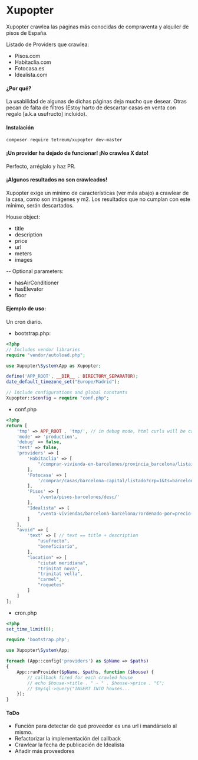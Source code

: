 # Xupopter 
Xupopter crawlea las páginas más conocidas de compraventa y alquiler de pisos de España.

Listado de Providers que crawlea:
- Pisos.com
- Habitaclia.com
- Fotocasa.es
- Idealista.com

#### ¿Por qué?
La usabilidad de algunas de dichas páginas deja mucho que desear.
Otras pecan de falta de filtros (Estoy harto de descartar casas en venta con regalo [a.k.a usufructo] incluído).

#### Instalación

    composer require tetreum/xupopter dev-master


#### ¡Un provider ha dejado de funcionar! ¡No crawlea X dato!
Perfecto, arréglalo y haz PR.

#### ¡Algunos resultados no son crawleados!
Xupopter exige un mínimo de características (ver más abajo) a crawlear de la casa, como son imágenes y m2.
Los resultados que no cumplan con este mínimo, serán descartados.

House object:
- title
- description
- price
- url
- meters
- images

-- Optional parameters:
- hasAirConditioner
- hasElevator
- floor

#### Ejemplo de uso:

Un cron diario.

- bootstrap.php:
```php
<?php
// Includes vendor libraries
require "vendor/autoload.php";

use Xupopter\System\App as Xupopter;

define('APP_ROOT', __DIR__ . DIRECTORY_SEPARATOR);
date_default_timezone_set("Europe/Madrid");

// Include configurations and global constants
Xupopter::$config = require "conf.php";
```

- conf.php
```php
<?php
return [
	'tmp' => APP_ROOT . 'tmp/', // in debug mode, html curls will be cached
	'mode' => 'production',
	'debug' => false,
	'test' => false,
	'providers' => [
		'Habitaclia' => [
            "/comprar-vivienda-en-barcelones/provincia_barcelona/listainmuebles.htm?bolIsFiltro=0&tip_op_origen=V&hUserClickFilterButton=&filtro_periodo=0&hMinLat=&hMinLon=&hMaxLat=&hMaxLon=&hUseLatLonFilters=&hNumPointsMapa=&ordenar=pvp_inm_desc&f_con_fotos=0"
    	],
		'Fotocasa' => [
			'/comprar/casas/barcelona-capital/listado?crp=1&ts=barcelona%20capital&llm=724,9,8,232,376,8019,0,0,0&f=publicationdate&o=asc&opi=36&ftg=true&pgg=false&odg=false&fav=false&grad=false&fss=false&mode=3&cu=es-es&pbti=2&nhtti=1&craap=1&fs=true&lon=0&lat=0&fav=false'
		],
		'Pisos' => [
			'/venta/pisos-barcelones/desc/'
		],
		"Idealista" => [
			"/venta-viviendas/barcelona-barcelona/?ordenado-por=precio-desc"
		]
	],
    "avoid" => [
        'text' => [ // text == title + description
            "usufructo",
            "beneficiario",
        ],
        "location" => [
            "ciutat meridiana",
            "trinitat nova",
            "trinitat vella",
            "carmel",
            "roquetes"
        ]
    ]
];
```

- cron.php
```php
<?php
set_time_limit(0);

require 'bootstrap.php';

use Xupopter\System\App;

foreach (App::config('providers') as $pName => $paths)
{
	App::runProvider($pName, $paths, function ($house) {
	    // callback fired for each crawled house
		// echo $house->title . " - " . $house->price . "€";
		// $mysql->query("INSERT INTO houses...
	});
}
```


#### ToDo

- Función para detectar de qué proveedor es una url i mandárselo al mismo.
- Refactorizar la implementación del callback
- Crawlear la fecha de publicación de Idealista
- Añadir más proveedores
